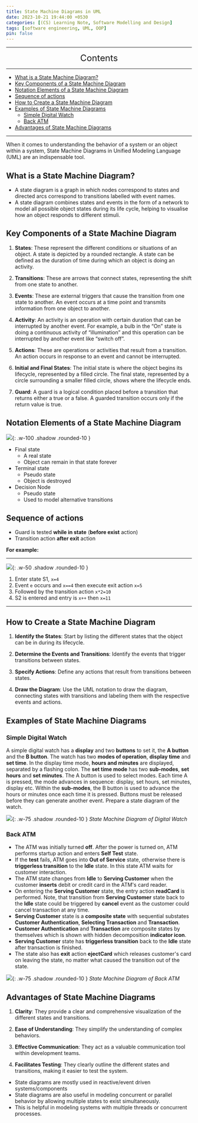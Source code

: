 ```yaml
---
title: State Machine Diagrams in UML
date: 2023-10-21 19:44:00 +0530
categories: [(CS) Learning Note, Software Modelling and Design]
tags: [software engineering, UML, OOP]
pin: false
---
```


---
<center><font size='5'> Contents </font></center>

---

<!-- TOC -->
  * [What is a State Machine Diagram?](#what-is-a-state-machine-diagram)
  * [Key Components of a State Machine Diagram](#key-components-of-a-state-machine-diagram)
  * [Notation Elements of a State Machine Diagram](#notation-elements-of-a-state-machine-diagram)
  * [Sequence of actions](#sequence-of-actions)
  * [How to Create a State Machine Diagram](#how-to-create-a-state-machine-diagram)
  * [Examples of State Machine Diagrams](#examples-of-state-machine-diagrams)
    * [Simple Digital Watch](#simple-digital-watch)
    * [Back ATM](#back-atm)
  * [Advantages of State Machine Diagrams](#advantages-of-state-machine-diagrams)
<!-- TOC -->

---


When it comes to understanding the behavior of a system or an object within a system, State Machine Diagrams in Unified Modeling Language (UML) are an indispensable tool. 

## What is a State Machine Diagram?

- A state diagram is a graph in which nodes correspond to states and directed arcs correspond to transitions labelled with event names.
- A state diagram combines states and events in the form of a network to model all possible object states during its life cycle, helping to visualise how an object responds to different stimuli.

## Key Components of a State Machine Diagram

1. **States**: These represent the different conditions or situations of an object. A state is depicted by a rounded rectangle. A state can be defined as the duration of time during which an object is doing an activity.

2. **Transitions**: These are arrows that connect states, representing the shift from one state to another.

3. **Events**: These are external triggers that cause the transition from one state to another. An event occurs at a time point and transmits information from one object to another.

4. **Activity**: An activity is an operation with certain duration that can be interrupted by another event. For example, a bulb in the “On” state is doing a continuous activity of “illumination” and this operation can be interrupted by another event like “switch off”.

5. **Actions**: These are operations or activities that result from a transition. An action occurs in response to an event and cannot be interrupted.
 
6. **Initial and Final States**: The initial state is where the object begins its lifecycle, represented by a filled circle. The final state, represented by a circle surrounding a smaller filled circle, shows where the lifecycle ends.

7. **Guard**: A guard is a logical condition placed before a transition that returns either a true or a false. A guarded transition occurs only if the return value is true.

## Notation Elements of a State Machine Diagram

![](https://i.postimg.cc/VLVT6gR4/smd1.png){: .w-100 .shadow .rounded-10 }


- Final state
  - A real state
  - Object can remain in that state forever
- Terminal state
  - Pseudo state
  - Object is destroyed
- Decision Node
  - Pseudo state
  - Used to model alternative transitions


## Sequence of actions

- Guard is tested **while in state** (**before exist** action)
- Transition action **after exit** action

**For example:**

---

![](https://i.postimg.cc/NjbBDM3L/smd2.png){: .w-50 .shadow .rounded-10 }

1. Enter state S1, `x=4`
2. Event `e` occurs and `x==4` then execute exit action `x=5`
3. Followed by the transition action `x*2=10`
4. S2 is entered and entry is `x++` then `x=11`

---


## How to Create a State Machine Diagram

1. **Identify the States**: Start by listing the different states that the object can be in during its lifecycle.

2. **Determine the Events and Transitions**: Identify the events that trigger transitions between states.

3. **Specify Actions**: Define any actions that result from transitions between states.

4. **Draw the Diagram**: Use the UML notation to draw the diagram, connecting states with transitions and labeling them with the respective events and actions.

## Examples of State Machine Diagrams

### Simple Digital Watch

A simple digital watch has a **display** and two **buttons** to set it, the **A button** and the **B button**. The watch has two **modes of operation**, **display time** and **set time**. In the display time mode, **hours and minutes** are displayed, separated by a flashing colon. The **set time mode** has two **sub-modes**, **set hours** and **set minutes**. The A button is used to select modes. Each time A is pressed, the mode advances in sequence: display, set hours, set minutes, display etc. Within the **sub-modes**, the B button is used to advance the hours or minutes once each time it is pressed. Buttons must be released before they can generate another event. Prepare a state diagram of the watch.

![](https://i.postimg.cc/ZqQq4nK0/smd4.png){: .w-75 .shadow .rounded-10 }
_State Machine Diagram of Digital Watch_

### Back ATM

- The ATM was initially turned **off**. After the power is turned on, ATM performs startup action and enters **Self Test** state.
- If the **test** fails, ATM goes into **Out of Service** state, otherwise there is **triggerless transition** to the **Idle** state. In this state ATM waits for customer interaction.
- The ATM state changes from **Idle** to **Serving Customer** when the customer **inserts** debit or credit card in the ATM's card reader.
- On entering the **Serving Customer** state, the entry action **readCard** is performed. Note, that transition from **Serving Customer** state back to the **Idle** state could be triggered by **cancel** event as the customer could cancel transaction at any time.
- **Serving Customer** state is a **composite state** with sequential substates **Customer Authentication**, **Selecting Transaction** and **Transaction**.
- **Customer Authentication** and **Transaction** are composite states by themselves which is shown with hidden decomposition **indicator icon**.
- **Serving Customer** state has **triggerless transition** back to the **Idle** state after transaction is finished.
- The state also has **exit** action **ejectCard** which releases customer's card on leaving the state, no matter what caused the transition out of the state.


![](https://i.postimg.cc/44z0T0WT/smd3.png){: .w-75 .shadow .rounded-10 }
_State Machine Diagram of Back ATM_

## Advantages of State Machine Diagrams

1. **Clarity**: They provide a clear and comprehensive visualization of the different states and transitions.

2. **Ease of Understanding**: They simplify the understanding of complex behaviors.

3. **Effective Communication**: They act as a valuable communication tool within development teams.

4. **Facilitates Testing**: They clearly outline the different states and transitions, making it easier to test the system.

- State diagrams are mostly used in reactive/event driven systems/components
- State diagrams are also useful in modeling concurrent or parallel behavior by allowing multiple states to exist simultaneously.
- This is helpful in modeling systems with multiple threads or concurrent processes.

